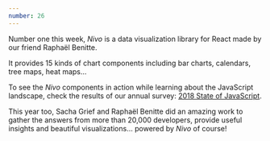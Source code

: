 ```yaml
---
number: 26
---
```


Number one this week, _Nivo_ is a data visualization library for React made by our friend Raphaël Benitte.

It provides 15 kinds of chart components including bar charts, calendars, tree maps, heat maps...

To see the _Nivo_ components in action while learning about the JavaScript landscape, check the results of our annual survey: [2018 State of JavaScript](https://2018.stateofjs.com/).

This year too, Sacha Grief and Raphaël Benitte did an amazing work to gather the answers from more than 20,000 developers, provide useful insights and beautiful visualizations... powered by _Nivo_ of course!

